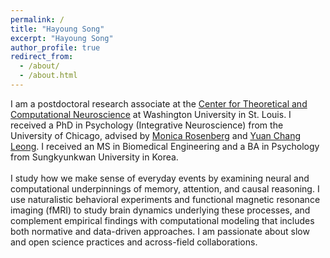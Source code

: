 ```yaml
---
permalink: /
title: "Hayoung Song"
excerpt: "Hayoung Song"
author_profile: true
redirect_from: 
  - /about/
  - /about.html
---
```


I am a postdoctoral research associate at the [Center for Theoretical and Computational Neuroscience](https://ctcn.wustl.edu/) at Washington University in St. Louis. I received a PhD in Psychology (Integrative Neuroscience) from the University of Chicago, advised by [Monica Rosenberg](https://cablab.uchicago.edu/) and [Yuan Chang Leong](https://mcnlab.uchicago.edu/). I received an MS in Biomedical Engineering and a BA in Psychology from Sungkyunkwan University in Korea.
<br/>
<br/>
I study how we make sense of everyday events by examining neural and computational underpinnings of memory, attention, and causal reasoning. I use naturalistic behavioral experiments and functional magnetic resonance imaging (fMRI) to study brain dynamics underlying these processes, and complement empirical findings with computational modeling that includes both normative and data-driven approaches. I am passionate about slow and open science practices and across-field collaborations.
